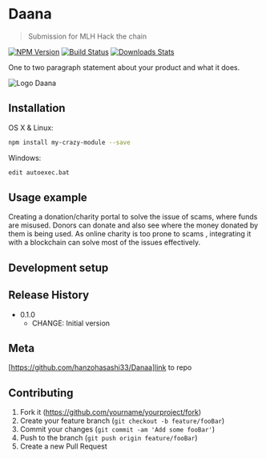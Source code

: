 # Daana
> Submission for MLH Hack the chain

[![NPM Version][npm-image]][npm-url]
[![Build Status][travis-image]][travis-url]
[![Downloads Stats][npm-downloads]][npm-url]

One to two paragraph statement about your product and what it does.

![Logo Daana](https://i.ibb.co/zFtCV6N/logo-daana.png)


## Installation

OS X & Linux:

```sh
npm install my-crazy-module --save
```

Windows:

```sh
edit autoexec.bat
```

## Usage example
Creating a donation/charity portal to solve the issue of scams, where funds are misused.
Donors can donate and also see where the money donated by them is being used.
As online charity is too prone to scams , integrating it with a blockchain can solve most of the issues effectively.



## Development setup



## Release History

* 0.1.0
    * CHANGE: Initial version


## Meta
[https://github.com/hanzohasashi33/Danaa]link to repo

## Contributing

1. Fork it (<https://github.com/yourname/yourproject/fork>)
2. Create your feature branch (`git checkout -b feature/fooBar`)
3. Commit your changes (`git commit -am 'Add some fooBar'`)
4. Push to the branch (`git push origin feature/fooBar`)
5. Create a new Pull Request

<!-- Markdown link & img dfn's -->
[npm-image]: https://img.shields.io/npm/v/datadog-metrics.svg?style=flat-square
[npm-url]: https://npmjs.org/package/datadog-metrics
[npm-downloads]: https://img.shields.io/npm/dm/datadog-metrics.svg?style=flat-square
[travis-image]: https://img.shields.io/travis/dbader/node-datadog-metrics/master.svg?style=flat-square
[travis-url]: https://travis-ci.org/dbader/node-datadog-metrics
[wiki]: https://github.com/yourname/yourproject/wiki
